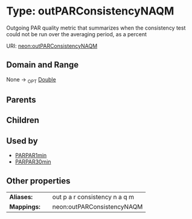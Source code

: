 
# Type: outPARConsistencyNAQM


Outgoing PAR quality metric that summarizes when the consistency test could not be run over the averaging period, as a percent

URI: [neon:outPARConsistencyNAQM](https://data.neonscience.org/outPARConsistencyNAQM)


## Domain and Range

None ->  <sub>OPT</sub> [Double](types/Double.md)

## Parents


## Children


## Used by

 * [PARPAR1min](PARPAR1min.md)
 * [PARPAR30min](PARPAR30min.md)

## Other properties

|  |  |  |
| --- | --- | --- |
| **Aliases:** | | out p a r consistency n a q m |
| **Mappings:** | | neon:outPARConsistencyNAQM |

